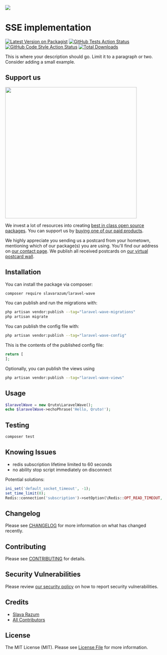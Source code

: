 
[<img src="https://github-ads.s3.eu-central-1.amazonaws.com/support-ukraine.svg?t=1" />](https://supportukrainenow.org)

# SSE implementation

[![Latest Version on Packagist](https://img.shields.io/packagist/v/slavarazum/laravel-wave.svg?style=flat-square)](https://packagist.org/packages/slavarazum/laravel-wave)
[![GitHub Tests Action Status](https://img.shields.io/github/workflow/status/slavarazum/laravel-wave/run-tests?label=tests)](https://github.com/slavarazum/laravel-wave/actions?query=workflow%3Arun-tests+branch%3Amain)
[![GitHub Code Style Action Status](https://img.shields.io/github/workflow/status/slavarazum/laravel-wave/Check%20&%20fix%20styling?label=code%20style)](https://github.com/slavarazum/laravel-wave/actions?query=workflow%3A"Check+%26+fix+styling"+branch%3Amain)
[![Total Downloads](https://img.shields.io/packagist/dt/slavarazum/laravel-wave.svg?style=flat-square)](https://packagist.org/packages/slavarazum/laravel-wave)

This is where your description should go. Limit it to a paragraph or two. Consider adding a small example.

## Support us

[<img src="https://github-ads.s3.eu-central-1.amazonaws.com/laravel-wave.jpg?t=1" width="419px" />](https://spatie.be/github-ad-click/laravel-wave)

We invest a lot of resources into creating [best in class open source packages](https://spatie.be/open-source). You can support us by [buying one of our paid products](https://spatie.be/open-source/support-us).

We highly appreciate you sending us a postcard from your hometown, mentioning which of our package(s) you are using. You'll find our address on [our contact page](https://spatie.be/about-us). We publish all received postcards on [our virtual postcard wall](https://spatie.be/open-source/postcards).

## Installation

You can install the package via composer:

```bash
composer require slavarazum/laravel-wave
```

You can publish and run the migrations with:

```bash
php artisan vendor:publish --tag="laravel-wave-migrations"
php artisan migrate
```

You can publish the config file with:

```bash
php artisan vendor:publish --tag="laravel-wave-config"
```

This is the contents of the published config file:

```php
return [
];
```

Optionally, you can publish the views using

```bash
php artisan vendor:publish --tag="laravel-wave-views"
```

## Usage

```php
$laravelWave = new Qruto\LaravelWave();
echo $laravelWave->echoPhrase('Hello, Qruto!');
```

## Testing

```bash
composer test
```

## Knowing Issues

- redis subscription lifetime limited to 60 seconds
- no ability stop script immediately on disconnect

Potential solutions:

```php
ini_set('default_socket_timeout', -1);
set_time_limit(0);
Redis::connection('subscription')->setOption(\Redis::OPT_READ_TIMEOUT, -1);
```

## Changelog

Please see [CHANGELOG](CHANGELOG.md) for more information on what has changed recently.

## Contributing

Please see [CONTRIBUTING](https://github.com/spatie/.github/blob/main/CONTRIBUTING.md) for details.

## Security Vulnerabilities

Please review [our security policy](../../security/policy) on how to report security vulnerabilities.

## Credits

- [Slava Razum](https://github.com/slavarazum)
- [All Contributors](../../contributors)

## License

The MIT License (MIT). Please see [License File](LICENSE.md) for more information.
